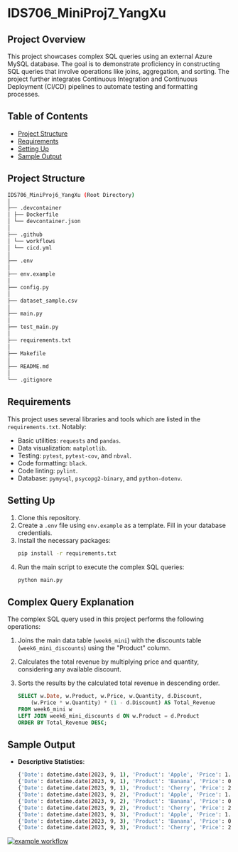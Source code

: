 # IDS706_MiniProj7_YangXu

## Project Overview

This project showcases complex SQL queries using an external Azure MySQL database. The goal is to demonstrate proficiency in constructing SQL queries that involve operations like joins, aggregation, and sorting. The project further integrates Continuous Integration and Continuous Deployment (CI/CD) pipelines to automate testing and formatting processes.

## Table of Contents

- [Project Structure](#project-structure)
- [Requirements](#requirements)
- [Setting Up](#setting-up)
- [Sample Output](#sample-output)

## Project Structure

```bash
IDS706_MiniProj6_YangXu (Root Directory)
│
├── .devcontainer
│ ├── Dockerfile
│ └── devcontainer.json
│
├── .github
│ └── workflows
│ └── cicd.yml
│
├── .env
│
├── env.example
│
├── config.py
│
├── dataset_sample.csv
│
├── main.py
│
├── test_main.py
│
├── requirements.txt
│
├── Makefile
│
├── README.md
│
└── .gitignore
```

## Requirements

This project uses several libraries and tools which are listed in the `requirements.txt`. Notably:

- Basic utilities: `requests` and `pandas`.
- Data visualization: `matplotlib`.
- Testing: `pytest`, `pytest-cov`, and `nbval`.
- Code formatting: `black`.
- Code linting: `pylint`.
- Database: `pymysql`, `psycopg2-binary`, and `python-dotenv`.

## Setting Up

1. Clone this repository.
2. Create a `.env` file using `env.example` as a template. Fill in your database credentials.
3. Install the necessary packages:
    ```bash
    pip install -r requirements.txt
    ```
4. Run the main script to execute the complex SQL queries:
    ```bash
    python main.py
    ```

## Complex Query Explanation

The complex SQL query used in this project performs the following operations:

1. Joins the main data table (`week6_mini`) with the discounts table (`week6_mini_discounts`) using the "Product" column.
2. Calculates the total revenue by multiplying price and quantity, considering any available discount.
3. Sorts the results by the calculated total revenue in descending order.

    ```sql
    SELECT w.Date, w.Product, w.Price, w.Quantity, d.Discount,
        (w.Price * w.Quantity) * (1 - d.Discount) AS Total_Revenue
    FROM week6_mini w
    LEFT JOIN week6_mini_discounts d ON w.Product = d.Product
    ORDER BY Total_Revenue DESC;
    ```

## Sample Output

- **Descriptive Statistics**:

    ```bash
    {'Date': datetime.date(2023, 9, 1), 'Product': 'Apple', 'Price': 1.2, 'Quantity': 50, 'Discount': None, 'Total_Revenue': None}
    {'Date': datetime.date(2023, 9, 1), 'Product': 'Banana', 'Price': 0.5, 'Quantity': 40, 'Discount': None, 'Total_Revenue': None}
    {'Date': datetime.date(2023, 9, 1), 'Product': 'Cherry', 'Price': 2.5, 'Quantity': 20, 'Discount': None, 'Total_Revenue': None}
    {'Date': datetime.date(2023, 9, 2), 'Product': 'Apple', 'Price': 1.3, 'Quantity': 45, 'Discount': None, 'Total_Revenue': None}
    {'Date': datetime.date(2023, 9, 2), 'Product': 'Banana', 'Price': 0.6, 'Quantity': 50, 'Discount': None, 'Total_Revenue': None}
    {'Date': datetime.date(2023, 9, 2), 'Product': 'Cherry', 'Price': 2.4, 'Quantity': 22, 'Discount': None, 'Total_Revenue': None}
    {'Date': datetime.date(2023, 9, 3), 'Product': 'Apple', 'Price': 1.1, 'Quantity': 55, 'Discount': None, 'Total_Revenue': None}
    {'Date': datetime.date(2023, 9, 3), 'Product': 'Banana', 'Price': 0.7, 'Quantity': 42, 'Discount': None, 'Total_Revenue': None}
    {'Date': datetime.date(2023, 9, 3), 'Product': 'Cherry', 'Price': 2.6, 'Quantity': 19, 'Discount': None, 'Total_Revenue': None}
    ```

[![example workflow](https://github.com/nogibjj/IDS706_MiniProj6_YangXu/actions/workflows/cicd.yml/badge.svg)](https://github.com/nogibjj/IDS706_MiniProj6_YangXu/actions/workflows/cicd.yml)
